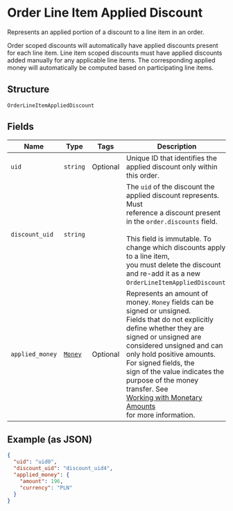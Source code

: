 
# Order Line Item Applied Discount

Represents an applied portion of a discount to a line item in an order.

Order scoped discounts will automatically have applied discounts present for each line item.
Line item scoped discounts must have applied discounts added manually for any applicable line
items. The corresponding applied money will automatically be computed based on participating
line items.

## Structure

`OrderLineItemAppliedDiscount`

## Fields

| Name | Type | Tags | Description |
|  --- | --- | --- | --- |
| `uid` | `string` | Optional | Unique ID that identifies the applied discount only within this order. |
| `discount_uid` | `string` |  | The `uid` of the discount the applied discount represents. Must<br>reference a discount present in the `order.discounts` field.<br><br>This field is immutable. To change which discounts apply to a line item,<br>you must delete the discount and re-add it as a new `OrderLineItemAppliedDiscount`. |
| `applied_money` | [`Money`](/doc/models/money.md) | Optional | Represents an amount of money. `Money` fields can be signed or unsigned.<br>Fields that do not explicitly define whether they are signed or unsigned are<br>considered unsigned and can only hold positive amounts. For signed fields, the<br>sign of the value indicates the purpose of the money transfer. See<br>[Working with Monetary Amounts](https://developer.squareup.com/docs/build-basics/working-with-monetary-amounts)<br>for more information. |

## Example (as JSON)

```json
{
  "uid": "uid0",
  "discount_uid": "discount_uid4",
  "applied_money": {
    "amount": 196,
    "currency": "PLN"
  }
}
```

